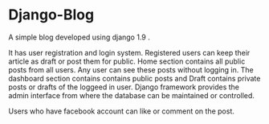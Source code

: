 # Django-Blog
A simple blog developed using django 1.9 . 

It has user registration and login system. Registered users can keep their article as draft or post them for public. Home section contains all public posts from all users. Any user can see these posts without logging in. The dashboard section contains contains public posts and Draft contains private posts or drafts of the loggeed in user. Django framework provides the admin interface from where the database can be maintained or controlled.

Users who have facebook account can like or comment on the post.
